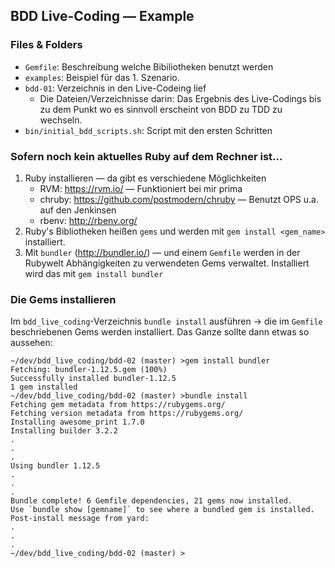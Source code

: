## BDD Live-Coding — Example

### Files & Folders

* `Gemfile`: Beschreibung welche Bibiliotheken benutzt werden
* `examples`: Beispiel für das 1. Szenario. 
* `bdd-01`: Verzeichnis in den Live-Codeing lief
  * Die Dateien/Verzeichnisse darin: Das Ergebnis des Live-Codings
    bis zu dem Punkt wo es sinnvoll erscheint von BDD zu TDD zu wechseln.
* `bin/initial_bdd_scripts.sh`: Script mit den ersten Schritten


### Sofern noch kein aktuelles Ruby auf dem Rechner ist…

1. Ruby installieren — da gibt es verschiedene Möglichkeiten
   * RVM: https://rvm.io/ — Funktioniert bei mir prima
   * chruby: https://github.com/postmodern/chruby — Benutzt OPS u.a. auf den Jenkinsen
   * rbenv: http://rbenv.org/
2. Ruby's Bibliotheken heißen `gems` und werden mit `gem install <gem_name>` installiert.
3. Mit `bundler` (http://bundler.io/) — und einem `Gemfile` werden in der Rubywelt Abhängigkeiten zu verwendeten Gems verwaltet. Installiert wird das mit `gem install bundler`

### Die Gems installieren 

Im `bdd_live_coding`-Verzeichnis `bundle install` ausführen -> die im `Gemfile` beschriebenen Gems werden installiert. Das Ganze sollte dann etwas so aussehen:

```
~/dev/bdd_live_coding/bdd-02 (master) >gem install bundler
Fetching: bundler-1.12.5.gem (100%)
Successfully installed bundler-1.12.5
1 gem installed
~/dev/bdd_live_coding/bdd-02 (master) >bundle install
Fetching gem metadata from https://rubygems.org/
Fetching version metadata from https://rubygems.org/
Installing awesome_print 1.7.0
Installing builder 3.2.2
.
.
.
Using bundler 1.12.5
.
.
.
Bundle complete! 6 Gemfile dependencies, 21 gems now installed.
Use `bundle show [gemname]` to see where a bundled gem is installed.
Post-install message from yard:
.
.
.
~/dev/bdd_live_coding/bdd-02 (master) >
```

